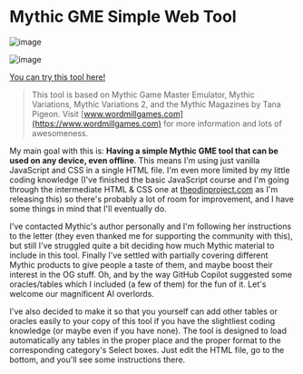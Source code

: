 # Mythic GME Simple Web Tool

![image](https://user-images.githubusercontent.com/98848875/177224194-53da211a-e36c-40e5-bb86-5b1b092189b0.png)

![image](https://user-images.githubusercontent.com/98848875/177224167-b8f713e3-25b0-4600-bd41-b6607386f7e0.png)


[You can try this tool here!](https://da-martin.github.io/simple-web-mythic/)

> This tool is based on Mythic Game Master Emulator, Mythic Variations, Mythic Variations 2, and the Mythic Magazines by Tana Pigeon. Visit [www.wordmillgames.com](https://www.wordmillgames.com) for more information and lots of awesomeness.

My main goal with this is: **Having a simple Mythic GME tool that can be used on any device, even offline**. This means I'm using just vanilla JavaScript and CSS in a single HTML file. I'm even more limited by my little coding knowledge (I've finished the basic JavaScript course and I'm going through the intermediate HTML & CSS one at [theodinproject.com](https://theodinproject.com) as I'm releasing this) so there's probably a lot of room for improvement, and I have some things in mind that I'll eventually do.

I've contacted Mythic's author personally and I'm following her instructions to the letter (they even thanked me for supporting the community with this), but still I've struggled quite a bit deciding how much Mythic material to include in this tool. Finally I've settled with partially covering different Mythic products to give people a taste of them, and maybe boost their interest in the OG stuff.
Oh, and by the way GitHub Copilot suggested some oracles/tables which I included (a few of them) for the fun of it. Let's welcome our magnificent AI overlords.

I've also decided to make it so that you yourself can add other tables or oracles easily to your copy of this tool if you have the slightliest coding knowledge (or maybe even if you have none). The tool is designed to load automatically any tables in the proper place and the proper format to the corresponding category's Select boxes. Just edit the HTML file, go to the bottom, and you'll see some instructions there.

